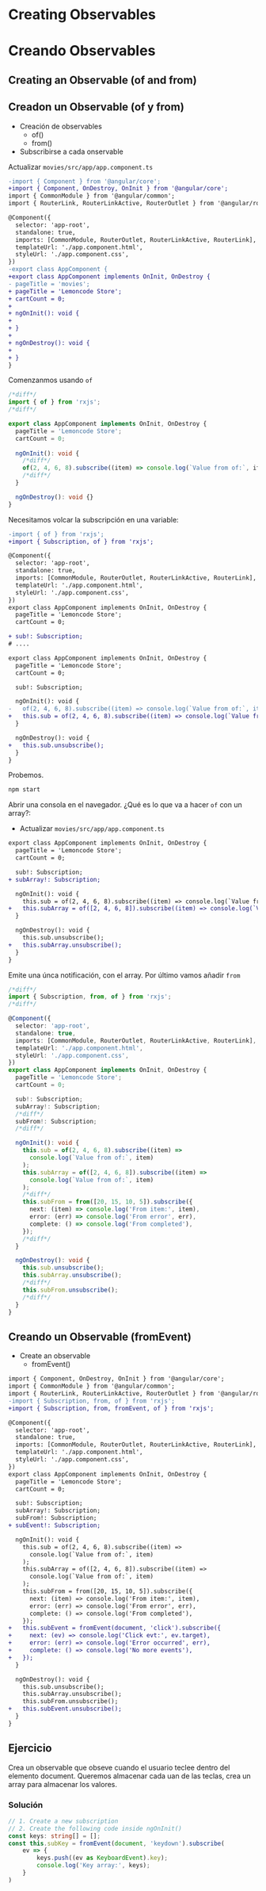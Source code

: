 # Creating Observables
# Creando Observables

## Creating an Observable (of and from)
## Creadon un Observable (of y from)

- Creación de observables
    - of()
    - from()
- Subscribirse a cada onservable

Actualizar `movies/src/app/app.component.ts`

```diff
-import { Component } from '@angular/core';
+import { Component, OnDestroy, OnInit } from '@angular/core';
import { CommonModule } from '@angular/common';
import { RouterLink, RouterLinkActive, RouterOutlet } from '@angular/router';

@Component({
  selector: 'app-root',
  standalone: true,
  imports: [CommonModule, RouterOutlet, RouterLinkActive, RouterLink],
  templateUrl: './app.component.html',
  styleUrl: './app.component.css',
})
-export class AppComponent {
+export class AppComponent implements OnInit, OnDestroy {
- pageTitle = 'movies';
+ pageTitle = 'Lemoncode Store';
+ cartCount = 0;
+ 
+ ngOnInit(): void {
+   
+ }
+
+ ngOnDestroy(): void {
+   
+ }
}

```

Comenzanmos usando `of`

```ts
/*diff*/
import { of } from 'rxjs';
/*diff*/

export class AppComponent implements OnInit, OnDestroy {
  pageTitle = 'Lemoncode Store';
  cartCount = 0;
  
  ngOnInit(): void {
    /*diff*/
    of(2, 4, 6, 8).subscribe((item) => console.log(`Value from of:`, item));
    /*diff*/
  }

  ngOnDestroy(): void {}
}
```

Necesitamos volcar la subscripción en una variable:

```diff
-import { of } from 'rxjs';
+import { Subscription, of } from 'rxjs';

@Component({
  selector: 'app-root',
  standalone: true,
  imports: [CommonModule, RouterOutlet, RouterLinkActive, RouterLink],
  templateUrl: './app.component.html',
  styleUrl: './app.component.css',
})
export class AppComponent implements OnInit, OnDestroy {
  pageTitle = 'Lemoncode Store';
  cartCount = 0;

+ sub!: Subscription;
# ....
```

```diff
export class AppComponent implements OnInit, OnDestroy {
  pageTitle = 'Lemoncode Store';
  cartCount = 0;

  sub!: Subscription;

  ngOnInit(): void {
-   of(2, 4, 6, 8).subscribe((item) => console.log(`Value from of:`, item));
+   this.sub = of(2, 4, 6, 8).subscribe((item) => console.log(`Value from of:`, item));
  }

  ngOnDestroy(): void {
+   this.sub.unsubscribe();
  }
}
```

Probemos.

```bash
npm start
```

Abrir una consola en el navegador. ¿Qué es lo que va a hacer `of` con un array?:

- Actualizar `movies/src/app/app.component.ts`

```diff
export class AppComponent implements OnInit, OnDestroy {
  pageTitle = 'Lemoncode Store';
  cartCount = 0;

  sub!: Subscription;
+ subArray!: Subscription;

  ngOnInit(): void {
    this.sub = of(2, 4, 6, 8).subscribe((item) => console.log(`Value from of:`, item));
+   this.subArray = of([2, 4, 6, 8]).subscribe((item) => console.log(`Value from of:`, item));
  }

  ngOnDestroy(): void {
    this.sub.unsubscribe();
+   this.subArray.unsubscribe();
  }
}

```

Emite una únca notificación, con el array. Por último vamos añadir `from`

```ts
/*diff*/
import { Subscription, from, of } from 'rxjs';
/*diff*/

@Component({
  selector: 'app-root',
  standalone: true,
  imports: [CommonModule, RouterOutlet, RouterLinkActive, RouterLink],
  templateUrl: './app.component.html',
  styleUrl: './app.component.css',
})
export class AppComponent implements OnInit, OnDestroy {
  pageTitle = 'Lemoncode Store';
  cartCount = 0;

  sub!: Subscription;
  subArray!: Subscription;
  /*diff*/
  subFrom!: Subscription;
  /*diff*/

  ngOnInit(): void {
    this.sub = of(2, 4, 6, 8).subscribe((item) =>
      console.log(`Value from of:`, item)
    );
    this.subArray = of([2, 4, 6, 8]).subscribe((item) =>
      console.log(`Value from of:`, item)
    );
    /*diff*/
    this.subFrom = from([20, 15, 10, 5]).subscribe({
      next: (item) => console.log('From item:', item),
      error: (err) => console.log('From error', err),
      complete: () => console.log('From completed'),
    });
    /*diff*/
  }

  ngOnDestroy(): void {
    this.sub.unsubscribe();
    this.subArray.unsubscribe();
    /*diff*/
    this.subFrom.unsubscribe();
    /*diff*/
  }
}

```

## Creando un Observable (fromEvent)

- Create an observable
  - fromEvent()

```diff
import { Component, OnDestroy, OnInit } from '@angular/core';
import { CommonModule } from '@angular/common';
import { RouterLink, RouterLinkActive, RouterOutlet } from '@angular/router';
-import { Subscription, from, of } from 'rxjs';
+import { Subscription, from, fromEvent, of } from 'rxjs';

@Component({
  selector: 'app-root',
  standalone: true,
  imports: [CommonModule, RouterOutlet, RouterLinkActive, RouterLink],
  templateUrl: './app.component.html',
  styleUrl: './app.component.css',
})
export class AppComponent implements OnInit, OnDestroy {
  pageTitle = 'Lemoncode Store';
  cartCount = 0;

  sub!: Subscription;
  subArray!: Subscription;
  subFrom!: Subscription;
+ subEvent!: Subscription;

  ngOnInit(): void {
    this.sub = of(2, 4, 6, 8).subscribe((item) =>
      console.log(`Value from of:`, item)
    );
    this.subArray = of([2, 4, 6, 8]).subscribe((item) =>
      console.log(`Value from of:`, item)
    );
    this.subFrom = from([20, 15, 10, 5]).subscribe({
      next: (item) => console.log('From item:', item),
      error: (err) => console.log('From error', err),
      complete: () => console.log('From completed'),
    });
+   this.subEvent = fromEvent(document, 'click').subscribe({
+     next: (ev) => console.log('Click evt:', ev.target),
+     error: (err) => console.log('Error occurred', err),
+     complete: () => console.log('No more events'),
+   });
  }

  ngOnDestroy(): void {
    this.sub.unsubscribe();
    this.subArray.unsubscribe();
    this.subFrom.unsubscribe();
+   this.subEvent.unsubscribe();
  }
}

```

## Ejercicio

Crea un observable que obseve cuando el usuario teclee dentro del elemento document. Queremos almacenar cada uan de las teclas, crea un array para almacenar los valores.

### Solución

```ts
// 1. Create a new subscription
// 2. Create the following code inside ngOnInit()
const keys: string[] = [];
const this.subKey = fromEvent(document, 'keydown').subscribe(
    ev => {
        keys.push((ev as KeyboardEvent).key);
        console.log('Key array:', keys);
    }
)
```
